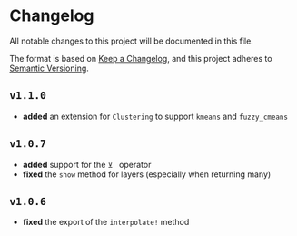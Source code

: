 # Changelog

All notable changes to this project will be documented in this file.

The format is based on [Keep a Changelog](https://keepachangelog.com/en/1.1.0/),
and this project adheres to [Semantic Versioning](https://semver.org/spec/v2.0.0.html).

<!-- Added, Changed, Deprecated, Removed, Fixed -->

## `v1.1.0`

- **added** an extension for `Clustering` to support `kmeans` and `fuzzy_cmeans`

## `v1.0.7`

- **added** support for the `⊻ ` operator
- **fixed** the `show` method for layers (especially when returning many) 

## `v1.0.6`

- **fixed** the export of the `interpolate!` method